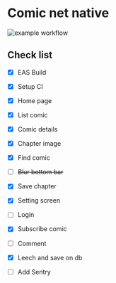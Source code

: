 # Comic net native

![example workflow](https://github.com/hahunavth/comic-net-native/actions/workflows/eas.yml/badge.svg)

## Check list
- [x] EAS Build
- [x] Setup CI 
- [x] Home page
- [x] List comic
- [x] Comic details
- [x] Chapter image
- [x] Find comic
- [ ] ~~Blur bottom bar~~
- [x] Save chapter
- [x] Setting screen
- [ ] Login
- [x] Subscribe comic
- [ ] Comment
- [x] Leech and save on db
- [ ] Add Sentry

